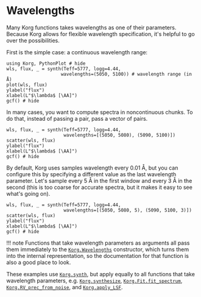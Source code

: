 # Wavelengths

Many Korg functions takes wavelengths as one of their parameters.  Because Korg allows for
flexible wavelength specification, it's helpful to go over the possibilities.


First is the simple case: a continuous wavelength range:

```@example 1
using Korg, PythonPlot # hide
wls, flux, _ = synth(Teff=5777, logg=4.44,
                    wavelengths=(5050, 5100)) # wavelength range (in Å)
plot(wls, flux)
ylabel("flux")
xlabel(L"$\lambda$ [\AA]")
gcf() # hide
```

In many cases, you want to compute spectra in noncontinuous chunks.  To do that, instead of passing
a pair, pass a vector of pairs.

```@example 1
wls, flux, _ = synth(Teff=5777, logg=4.44,
                     wavelengths=[(5050, 5080), (5090, 5100)])
scatter(wls, flux)
ylabel("flux")
xlabel(L"$\lambda$ [\AA]")
gcf() # hide
```

By default, Korg uses samples wavelength every 0.01 Å, but you can configure this by specifying a
different value as the last wavelength parameter. Let's sample every 5 Å in the first window and
every 3 Å in the second (this is too coarse for accurate spectra, but it makes it easy to see what's
going on).

```@example 1
wls, flux, _ = synth(Teff=5777, logg=4.44,
                     wavelengths=[(5050, 5080, 5), (5090, 5100, 3)])
scatter(wls, flux)
ylabel("flux")
xlabel(L"$\lambda$ [\AA]")
gcf() # hide
```


!!! note
      Functions that take wavelength parameters as arguments all pass them immediately to the
      [`Korg.Wavelengths`](@ref) constructor, which turns them into the internal representation, so
      the documentation for that function is also a good place to look.

These examples use [`Korg.synth`](@ref), but apply equally to all functions that take wavelength
parameters, e.g. [`Korg.synthesize`](@ref), [`Korg.Fit.fit_spectrum`](@ref),
[`Korg.RV_prec_from_noise`](@ref), and [`Korg.apply_LSF`](@ref).
